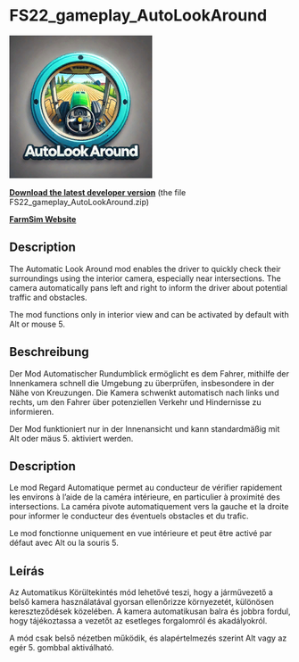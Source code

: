 # FS22_gameplay_AutoLookAround

![image](https://github.com/MathiasHun/FS22_gameplay_AutoLookAround/blob/main/icon_autoLookAround.png)

**[Download the latest developer version](https://farmsim.bltfm.hu/infusions/bltfmhu_downloads_center/downloads.php?cat_id=2&dlc_id=2)** (the file FS22_gameplay_AutoLookAround.zip)

**[FarmSim Website](https://farmsim.bltfm.hu/infusions/bltfmhu_downloads_center/downloads.php)**

## Description

The Automatic Look Around mod enables the driver to quickly check their surroundings using the interior camera, especially near intersections. The camera automatically pans left and right to inform the driver about potential traffic and obstacles.

The mod functions only in interior view and can be activated by default with Alt or mouse 5.

## Beschreibung

Der Mod Automatischer Rundumblick ermöglicht es dem Fahrer, mithilfe der Innenkamera schnell die Umgebung zu überprüfen, insbesondere in der Nähe von Kreuzungen. Die Kamera schwenkt automatisch nach links und rechts, um den Fahrer über potenziellen Verkehr und Hindernisse zu informieren.

Der Mod funktioniert nur in der Innenansicht und kann standardmäßig mit Alt oder mäus 5. aktiviert werden.

## Description

Le mod Regard Automatique permet au conducteur de vérifier rapidement les environs à l’aide de la caméra intérieure, en particulier à proximité des intersections. La caméra pivote automatiquement vers la gauche et la droite pour informer le conducteur des éventuels obstacles et du trafic.

Le mod fonctionne uniquement en vue intérieure et peut être activé par défaut avec Alt ou la souris 5.

## Leírás

Az Automatikus Körültekintés mód lehetővé teszi, hogy a járművezető a belső kamera használatával gyorsan ellenőrizze környezetét, különösen kereszteződések közelében. A kamera automatikusan balra és jobbra fordul, hogy tájékoztassa a vezetőt az esetleges forgalomról és akadályokról.

A mód csak belső nézetben működik, és alapértelmezés szerint Alt vagy az egér 5. gombbal aktiválható.
